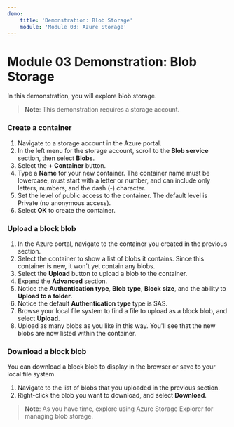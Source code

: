```yaml
---
demo:
    title: 'Demonstration: Blob Storage'
    module: 'Module 03: Azure Storage'
---
```


# Module 03 Demonstration: Blob Storage 
In this demonstration, you will explore blob storage.

> **Note**: This demonstration requires a storage account.

### Create a container 

1.  Navigate to a storage account in the Azure portal.
2.  In the left menu for the storage account, scroll to the **Blob service** section, then select **Blobs**.
3.  Select the **+ Container** button.
4.  Type a **Name** for your new container. The container name must be lowercase, must start with a letter or number, and can include only letters, numbers, and the dash (-) character.
5.  Set the level of public access to the container. The default level is Private (no anonymous access).
6.  Select **OK** to create the container.

### Upload a block blob 

1.  In the Azure portal, navigate to the container you created in the previous section.
2.  Select the container to show a list of blobs it contains. Since this container is new, it won\'t yet contain any blobs.
3.  Select the **Upload** button to upload a blob to the container.
4.  Expand the **Advanced** section.
5.  Notice the **Authentication type**, **Blob type**, **Block size**, and the ability to **Upload to a folder**.
6.  Notice the default **Authentication type** type is SAS.
7.  Browse your local file system to find a file to upload as a block blob, and select **Upload**.
8.  Upload as many blobs as you like in this way. You\'ll see that the new blobs are now listed within the container.

### Download a block blob 

You can download a block blob to display in the browser or save to your local file system.

1.  Navigate to the list of blobs that you uploaded in the previous section.
2.  Right-click the blob you want to download, and select **Download**.

> **Note**: As you have time, explore using Azure Storage Explorer for managing blob storage.
